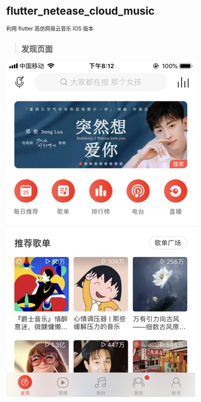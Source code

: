# flutter_netease_cloud_music

利用 flutter 高仿网易云音乐 IOS 版本

> ## 发现页面

![img](./docs/images/Find.png)
